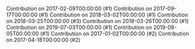 Contribution on 2017-02-09T00:00:00 (#1)
Contribution on 2017-09-17T00:00:00 (#1)
Contribution on 2018-03-02T00:00:00 (#1)
Contribution on 2018-03-25T00:00:00 (#3)
Contribution on 2018-03-26T00:00:00 (#1)
Contribution on 2019-07-03T00:00:00 (#1)
Contribution on 2019-08-05T00:00:00 (#1)
Contribution on 2017-01-02T00:00:00 (#2)
Contribution on 2017-04-18T00:00:00 (#2)
